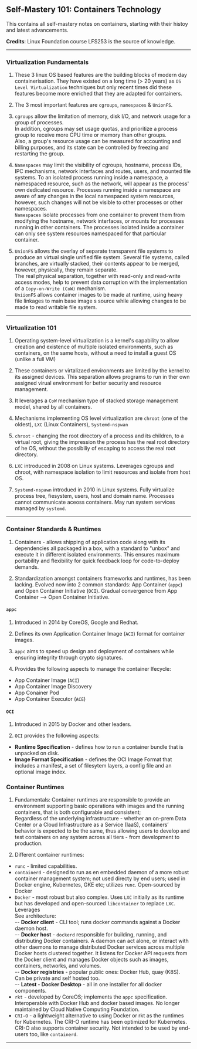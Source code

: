 ## Self-Mastery 101: Containers Technology ##
This contains all self-mastery notes on containers, starting with their histoy and latest advancements.

**Credits**: Linux Foundation course LFS253 is the source of knowledge.  

---

### Virtualization Fundamentals ###
1. These 3 linux OS based features are the building blocks of modern day containerisation. They have existed on a long time (> 20 years) as `OS Level Virtualization` techniques but only recent times did these features become more enriched that they are adapted for containers.  

1. The 3 most important features are `cgroups`, `namespaces` & `UnionFS`.

1. `cgroups` allow the limitation of memory, disk I/O, and network usage for a group of processes.  
In addition, cgroups may set usage quotas, and prioritize a process group to receive more CPU time or memory than other groups.  
Also, a group's resource usage can be measured for accounting and billing purposes, and its state can be controlled by freezing and restarting the group.

1. `Namespaces` may limit the visibility of cgroups, hostname, process IDs, IPC mechanisms, network interfaces and routes, users, and mounted file systems. To an isolated process running inside a namespace, a namespaced resource, such as the network, will appear as the process' own dedicated resource. Processes running inside a namespace are aware of any changes in the local namespaced system resources, however, such changes will not be visible to other processes or other namespaces.  
`Namespaces` isolate processes from one container to prevent them from modifying the hostname, network interfaces, or mounts for processes running in other containers. The processes isolated inside a container can only see system resources namespaced for that particular container. 

1. `UnionFS` allows the overlay of separate transparent file systems to produce an virtual single unified file system.
Several file systems, called branches, are virtually stacked, their contents appear to be merged, however, physically, they remain separate.  
The real physical separation, together with read-only and read-write access modes, help to prevent data corruption with the implementation of a `Copy-on-Write (CoW)` mechanism.  
`UniionFS` allows container images to be made at runtime, using heavy file linkages to main base image s source while allowing changes to be made to read writable file system.  

---

### Virtualization 101 ###
1. Operating system-level virtualization is a kernel's capability to allow creation and existence of multiple isolated environments, such as containers, on the same hosts, without a need to install a guest OS (unlike a full VM)

1. These containers or virtalizaed environments are limited by the kernel to its assigned devices. This separation allows programs to run in ther own assigned virual environment for better security and resource management.

1. It leverages a `CoW` mechanism type of stacked storage management model, shared by all containers.

1. Mechanisms implementing OS level virtualization are `chroot` (one of the oldest), `LXC` (Linux Containers), `Systemd-nspwan`

1. `chroot` - changing the root directory of a process and its children, to a virtual root, giving the impression the process has the real root directory of he OS, without the possibiliy of escaping to access the real root directory.

1. `LXC` introduced in 2008 on Linux systems. Leverages cgroups and chroot, with namespace isolation to limit resources and isolate from host OS.

1. `Systemd-nspawn` introdued in 2010 in Linux systems. Fully virtualize process tree, fiesystem, users, host and domain name. Processes cannot communicate aceoss containers. May run system services managed by `systemd`.

---

### Container Standards & Runtimes ###
1. Containers - allows shipping of application code along with its dependencies all packaged in a box, with a standard to "unbox" and execute it in different isolated environments. This ensures maximum portability and flexibility for quick feedback loop for code-to-deploy demands.

1. Standardization amongst containers frameworks and runtimes, has been lacking. Evolved now into 2 common standards: App Container (`appc`) and Open Container Initiative (`OCI`). Gradual convergence from App Container --> Open Container Initiative.

#### `appc` ####
1. Introduced in 2014 by CoreOS, Google and Redhat.

1. Defines its own Application Container Image (`ACI`) format for container images.

1. `appc` aims to speed up design and deployment of containers while ensuring integrity through crypto signatures.

1. Provides the following aspects to manage the container lfecycle:
- App Container Image (`ACI`)
- App Container Image Discovery
- App Conainer Pod
- App Container Executor (`ACE`)

#### `OCI` ####
1. Introduced in 2015 by Docker and other leaders.

1. `OCI` provides the following aspects:
- **Runtime Specification** -  defines how to run a container bundle that is unpacked on disk.
- **Image Format Specification** - defines the OCI Image Format that includes a manifest, a set of filesytem layers, a config file and an optional image index.

### Container Runtimes ###
1. Fundamentals: Container runtimes are responsible to provide an environment supporting basic operations with images and the running containers, that is both configurable and consistent;  
Regardless of the underlying infrastructure - whether an on-prem Data Center or a Cloud Infrastructure as a Service (IaaS), containers’ behavior is expected to be the same, thus allowing users to develop and test containers on any system across all tiers - from development to production.

1. Different container runtimes:
- `runc` - limited capabilities.
- `containerd` - designed to run as en embedded daemon of a more robust container management system; not used directy by end users; used in Docker engine, Kubernetes, GKE etc; utilizes `runc`. Open-sourced by Docker
- `Docker` - most robust but also complex. Uses `LXC` initially as its runtime but has developed and open-sourced `libcontainer` to replace `LXC`. Leverages   
See architecture:  
-- **Docker client** - CLI tool; runs docker commands against a Docker daemon host.  
-- **Docker host** - `dockerd` responsible for building, running, and distributing Docker containers. A daemon can act alone, or interact with other daemons to manage distributed Docker services across multiple Docker hosts clustered together. It listens for Docker API requests from the Docker client and manages Docker objects such as images, containers, networks, and volumes.  
-- **Docker registries** - popular public ones: Docker Hub, quay (K8S). Can be private and self hosted too.  
-- **Latest - Docker Desktop** - all in one installer for all docker components.
- `rkt` - developed by CoreOS; implements the `appc` specification. Interoperable with Docker Hub and docker based images. No longer maintained by Cloud Native Computing Foundation.
- `CRI-O` - a lightweight alternative to using Docker or rkt as the runtimes for Kubernetes. The CRI-O runtime has been optimized for Kubernetes. CRI-O also supports container security. Not intended to be used by end-users too, like `containerd`.

---
